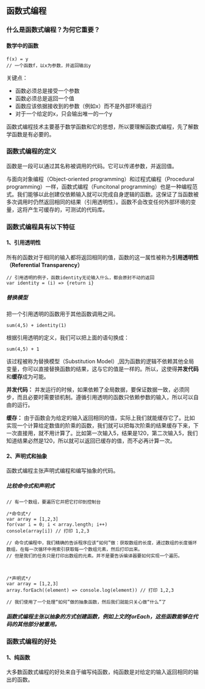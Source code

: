 ## 函数式编程

### 什么是函数式编程？为何它重要？

#### 数学中的函数

```
f(x) = y
// 一个函数f，以x为参数，并返回输出y
```
关键点：

* 函数必须总是接受一个参数
* 函数必须总是返回一个值
* 函数应该依据接收到的参数（例如x）而不是外部环境运行
* 对于一个给定的x，只会输出唯一的一个y

函数式编程技术主要基于数学函数和它的思想，所以要理解函数式编程，先了解数学函数是有必要的。

### 函数式编程的定义

函数是一段可以通过其名称被调用的代码。它可以传递参数，并返回值。

与面向对象编程（Object-oriented programming）和过程式编程（Procedural programming）一样，函数式编程（Funcitonal programming）也是一种编程范式。我们能够以此创建仅依赖输入就可以完成自身逻辑的函数。这保证了当函数被多次调用时仍然返回相同的结果（引用透明性）。函数不会改变任何外部环境的变量，这将产生可缓存的，可测试的代码库。


### 函数式编程具有以下特征

#### 1、引用透明性

所有的函数对于相同的输入都将返回相同的值，函数的这一属性被称为**引用透明性（Referential Transparency）**

```
// 引用透明的例子，函数identity无论输入什么，都会原封不动的返回
var identity = (i) => {return i}
```

##### 替换模型

把一个引用透明的函数用于其他函数调用之间。

`sum(4,5) + identity(1)`

根据引用透明的定义，我们可以把上面的语句换成：

`sum(4,5) + 1`

该过程被称为替换模型（Substitution Model）,因为函数的逻辑不依赖其他全局变量，你可以直接替换函数的结果，这与它的值是一样的。所以，这使得**并发代码**和**缓存**成为可能。

**并发代码：** 并发运行的时候，如果依赖了全局数据，要保证数据一致，必须同步，而且必要时需要锁机制。遵循引用透明的函数只依赖参数的输入，所以可以自由的运行。

**缓存：** 由于函数会为给定的输入返回相同的值，实际上我们就能缓存它了。比如实现一个计算给定数值的阶乘的函数，我们就可以把每次阶乘的结果缓存下来，下一次直接用，就不用计算了。比如第一次输入5，结果是120，第二次输入5，我们知道结果必然是120，所以就可以返回已缓存的值，而不必再计算一次。

#### 2、声明式和抽象

函数式编程主张声明式编程和编写抽象的代码。

##### 比较命令式和声明式

```
// 有一个数组，要遍历它并把它打印到控制台

/*命令式*/
var array = [1,2,3]
for(var i = 0; i < array.length; i++)
console(array[i]) // 打印 1,2,3

// 命令式编程中，我们精确的告诉程序应该“如何”做：获取数组的长度，通过数组的长度循环数组，在每一次循环中用索引获取每一个数组元素，然后打印出来。
// 但是我们的任务只是打印出数组的元素。并不是要告诉编译器要如何实现一个遍历。



/*声明式*/
var array = [1,2,3]
array.forEach((element) => console.log(element)) // 打印 1,2,3

// 我们使用了一个处理“如何”做的抽象函数，然后我们就能只关心做“什么”了
```

##### 函数式编程主张以抽象的方式创建函数，例如上文的forEach，这些函数能够在代码的其他部分被重用。

### 函数式编程的好处

#### 1、纯函数

大多数函数式编程的好处来自于编写纯函数，纯函数是对给定的输入返回相同的输出的函数。

